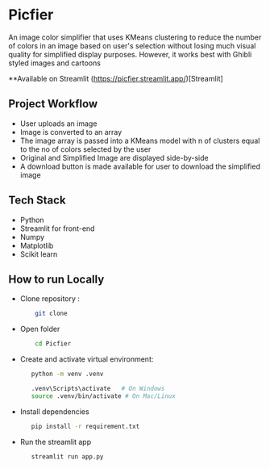 # Picfier
An image color simplifier that uses KMeans clustering to reduce the number of colors in an image based on user's selection without losing much visual quality  for simplified display purposes. 
However, it works best with Ghibli styled images and cartoons

**Available on Streamlit (https://picfier.streamlit.app/)[Streamlit]
## Project Workflow
- User uploads an image
- Image is converted to an array
- The image array is passed into a KMeans model with n of clusters equal to the no of colors selected by the user
- Original and Simplified Image are displayed side-by-side
- A download button is made available for user to download the simplified image

## Tech Stack
- Python
- Streamlit for front-end
- Numpy
- Matplotlib
- Scikit learn

## How to run Locally
- Clone repository :  
   ``` bash 
       git clone
   ```

- Open folder
  ``` bash
      cd Picfier
  ```

- Create and activate virtual environment: 
  ```bash
     python -m venv .venv
  ```
  ```bash
     .venv\Scripts\activate   # On Windows
     source .venv/bin/activate # On Mac/Linux
  ```

- Install dependencies
  ```bash
     pip install -r requirement.txt
  ```
  
- Run the streamlit app
  ```bash
     streamlit run app.py
  ```
